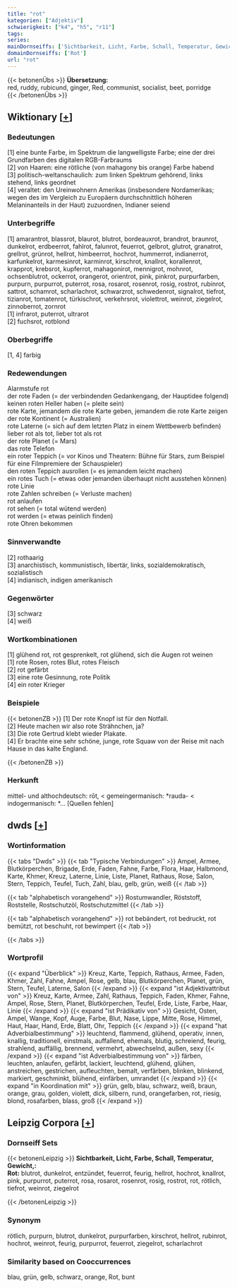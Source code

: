 ```yaml
---
title: "rot"
kategorien: ["Adjektiv"]
schwierigkeit: ["k4", "h5", "r11"]
tags:
series:
mainDornseiffs: ['Sichtbarkeit, Licht, Farbe, Schall, Temperatur, Gewicht,']
domainDornseiffs: ['Rot']
url: "rot"
---
```


{{< betonenÜbs >}}
**Übersetzung:**  
red, ruddy, rubicund, ginger, Red, communist, socialist, beet, porridge  
{{< /betonenÜbs >}}

## Wiktionary [[+](https://de.wiktionary.org/wiki/rot)]

### Bedeutungen
[1] eine bunte Farbe, im Spektrum die langwelligste Farbe; eine der drei Grundfarben des digitalen RGB-Farbraums  
[2] von Haaren: eine rötliche (von mahagony bis orange) Farbe habend  
[3] politisch-weltanschaulich: zum linken Spektrum gehörend, links stehend, links geordnet  
[4] veraltet: den Ureinwohnern Amerikas (insbesondere Nordamerikas; wegen des im Vergleich zu Europäern durchschnittlich höheren Melaninanteils in der Haut) zuzuordnen, Indianer seiend  

### Unterbegriffe
[1] amarantrot, blassrot, blaurot, blutrot, bordeauxrot, brandrot, braunrot, dunkelrot, erdbeerrot, fahlrot, falunrot, feuerrot, gelbrot, glutrot, granatrot, grellrot, grünrot, hellrot, himbeerrot, hochrot, hummerrot, indianerrot, karfunkelrot, karmesinrot, karminrot, kirschrot, knallrot, korallenrot, krapprot, krebsrot, kupferrot, mahagonirot, mennigrot, mohnrot, ochsenblutrot, ockerrot, orangerot, orientrot, pink, pinkrot, purpurfarben, purpurn, purpurrot, puterrot, rosa, rosarot, rosenrot, rosig, rostrot, rubinrot, sattrot, schamrot, scharlachrot, schwarzrot, schwedenrot, signalrot, tiefrot, tizianrot, tomatenrot, türkischrot, verkehrsrot, violettrot, weinrot, ziegelrot, zinnoberrot, zornrot  
[1] infrarot, puterrot, ultrarot  
[2] fuchsrot, rotblond  

### Oberbegriffe
[1, 4] farbig  

### Redewendungen
Alarmstufe rot  
der rote Faden (= der verbindenden Gedankengang, der Hauptidee folgend)  
keinen roten Heller haben (= pleite sein)  
rote Karte, jemandem die rote Karte geben, jemandem die rote Karte zeigen  
der rote Kontinent (= Australien)  
rote Laterne (= sich auf dem letzten Platz in einem Wettbewerb befinden)  
lieber rot als tot, lieber tot als rot  
der rote Planet (= Mars)  
das rote Telefon  
ein roter Teppich (= vor Kinos und Theatern: Bühne für Stars, zum Beispiel für eine Filmpremiere der Schauspieler)  
den roten Teppich ausrollen (= es jemandem leicht machen)  
ein rotes Tuch (= etwas oder jemanden überhaupt nicht ausstehen können)  
rote Linie  
rote Zahlen schreiben (= Verluste machen)  
rot anlaufen  
rot sehen (= total wütend werden)  
rot werden (= etwas peinlich finden)  
rote Ohren bekommen  

### Sinnverwandte
[2] rothaarig  
[3] anarchistisch, kommunistisch, libertär, links, sozialdemokratisch, sozialistisch  
[4] indianisch, indigen amerikanisch  

### Gegenwörter
[3] schwarz  
[4] weiß  

### Wortkombinationen
[1] glühend rot, rot gesprenkelt, rot glühend, sich die Augen rot weinen  
[1] rote Rosen, rotes Blut, rotes Fleisch  
[2] rot gefärbt  
[3] eine rote Gesinnung, rote Politik  
[4] ein roter Krieger  

### Beispiele
{{< betonenZB >}}
[1] Der rote Knopf ist für den Notfall.  
[2] Heute machen wir also rote Strähnchen, ja?  
[3] Die rote Gertrud klebt wieder Plakate.  
[4] Er brachte eine sehr schöne, junge, rote Squaw von der Reise mit nach Hause in das kalte England.  

{{< /betonenZB >}}
### Herkunft
mittel- und althochdeutsch: rōt, < gemeingermanisch: *rauda- < indogermanisch: *… [Quellen fehlen]  



## dwds [[+](https://www.dwds.de/wb/rot)]

### Wortinformation
{{< tabs "Dwds" >}}
{{< tab "Typische Verbindungen" >}}
Ampel, Armee, Blutkörperchen, Brigade, Erde, Faden, Fahne, Farbe, Flora, Haar, Halbmond, Karte, Khmer, Kreuz, Laterne, Linie, Liste, Planet, Rathaus, Rose, Salon, Stern, Teppich, Teufel, Tuch, Zahl, blau, gelb, grün, weiß
{{< /tab >}}

{{< tab "alphabetisch vorangehend" >}}
Rostumwandler, Röststoff, Roststelle, Rostschutzöl, Rostschutzmittel
{{< /tab >}}

{{< tab "alphabetisch vorangehend" >}}
rot bebändert, rot bedruckt, rot bemützt, rot beschuht, rot bewimpert
{{< /tab >}}

{{< /tabs >}}

### Wortprofil
{{< expand "Überblick" >}} Kreuz, Karte, Teppich, Rathaus, Armee, Faden, Khmer, Zahl, Fahne, Ampel, Rose, gelb, blau, Blutkörperchen, Planet, grün, Stern, Teufel, Laterne, Salon {{< /expand >}}
{{< expand "ist Adjektivattribut von" >}} Kreuz, Karte, Armee, Zahl, Rathaus, Teppich, Faden, Khmer, Fahne, Ampel, Rose, Stern, Planet, Blutkörperchen, Teufel, Erde, Liste, Farbe, Haar, Linie {{< /expand >}}
{{< expand "ist Prädikativ von" >}} Gesicht, Osten, Ampel, Wange, Kopf, Auge, Farbe, Blut, Nase, Lippe, Mitte, Rose, Himmel, Haut, Haar, Hand, Erde, Blatt, Ohr, Teppich {{< /expand >}}
{{< expand "hat Adverbialbestimmung" >}} leuchtend, flammend, glühend, operativ, innen, knallig, traditionell, einstmals, auffallend, ehemals, blutig, schreiend, feurig, strahlend, auffällig, brennend, vermehrt, abwechselnd, außen, sexy {{< /expand >}}
{{< expand "ist Adverbialbestimmung von" >}} färben, leuchten, anlaufen, gefärbt, lackiert, leuchtend, glühend, glühen, anstreichen, gestrichen, aufleuchten, bemalt, verfärben, blinken, blinkend, markiert, geschminkt, blühend, einfärben, umrandet {{< /expand >}}
{{< expand "in Koordination mit" >}} grün, gelb, blau, schwarz, weiß, braun, orange, grau, golden, violett, dick, silbern, rund, orangefarben, rot, riesig, blond, rosafarben, blass, groß {{< /expand >}}

## Leipzig Corpora [[+](https://corpora.uni-leipzig.de/en/res?word=rot&corpusId=deu_newscrawl-public_2018)]

### Dornseiff Sets
{{< betonenLeipzig >}}
**Sichtbarkeit, Licht, Farbe, Schall, Temperatur, Gewicht,:**  
**Rot:** blutrot, dunkelrot, entzündet, feuerrot, feurig, hellrot, hochrot, knallrot, pink, purpurrot, puterrot, rosa, rosarot, rosenrot, rosig, rostrot, rot, rötlich, tiefrot, weinrot, ziegelrot  

{{< /betonenLeipzig >}}

### Synonym
rötlich, purpurn, blutrot, dunkelrot, purpurfarben, kirschrot, hellrot, rubinrot, hochrot, weinrot, feurig, purpurrot, feuerrot, ziegelrot, scharlachrot


### Similarity based on Cooccurrences
blau, grün, gelb, schwarz, orange, Rot, bunt

